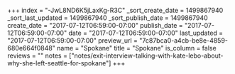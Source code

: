 +++
index = "-JwL8ND6K5jLaxKg-R3C"
_sort_create_date = 1499867940
_sort_last_updated = 1499867940
_sort_publish_date = 1499867940
create_date = "2017-07-12T06:59:00-07:00"
publish_date = "2017-07-12T06:59:00-07:00"
date = "2017-07-12T06:59:00-07:00"
last_updated = "2017-07-12T06:59:00-07:00"
preview_url = "7c87bca0-a4cb-be8e-4859-680e664f0848"
name = "Spokane"
title = "Spokane"
is_column = false
reviews = ""
notes = ["notes/exit-interview-talking-with-kate-lebo-about-why-she-left-seattle-for-spokane"]
+++


